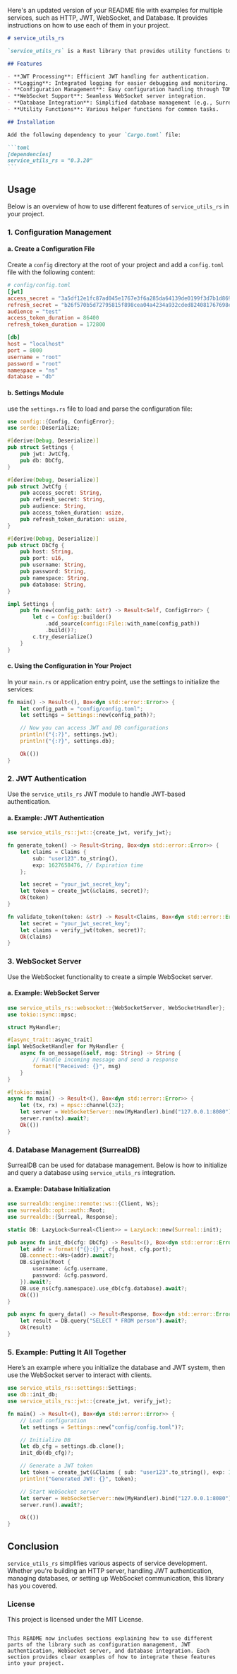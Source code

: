Here's an updated version of your README file with examples for multiple services, such as HTTP, JWT, WebSocket, and Database. It provides instructions on how to use each of them in your project.

````markdown
# service_utils_rs

`service_utils_rs` is a Rust library that provides utility functions to simplify and speed up service development. This library includes features for HTTP server handling, JWT processing, WebSocket communication, database management, and more.

## Features

- **JWT Processing**: Efficient JWT handling for authentication.
- **Logging**: Integrated logging for easier debugging and monitoring.
- **Configuration Management**: Easy configuration handling through TOML files.
- **WebSocket Support**: Seamless WebSocket server integration.
- **Database Integration**: Simplified database management (e.g., SurrealDB).
- **Utility Functions**: Various helper functions for common tasks.

## Installation

Add the following dependency to your `Cargo.toml` file:

```toml
[dependencies]
service_utils_rs = "0.3.20"
```
````

## Usage

Below is an overview of how to use different features of `service_utils_rs` in your project.

### 1. Configuration Management

#### a. Create a Configuration File

Create a `config` directory at the root of your project and add a `config.toml` file with the following content:

```toml
# config/config.toml
[jwt]
access_secret = "3a5df12e1fc87ad045e1767e3f6a285da64139de0199f3d7b1d869f03d8eae30e130bacc2018d8c2e1dced55eac6fbb45f0cf283a5f64dc75a886ac8fd3937e5"
refresh_secret = "b26f570b5d72795815f898cea04a4234a932cded824081767698e58e13ff849f3b6e23fe34efb4f6d78e342f1be4eace18135994e51a070c605c6dc9698a5fab"
audience = "test"
access_token_duration = 86400
refresh_token_duration = 172800

[db]
host = "localhost"
port = 8000
username = "root"
password = "root"
namespace = "ns"
database = "db"
```

#### b. Settings Module

use the `settings.rs` file to load and parse the configuration file:

```rust
use config::{Config, ConfigError};
use serde::Deserialize;

#[derive(Debug, Deserialize)]
pub struct Settings {
    pub jwt: JwtCfg,
    pub db: DbCfg,
}

#[derive(Debug, Deserialize)]
pub struct JwtCfg {
    pub access_secret: String,
    pub refresh_secret: String,
    pub audience: String,
    pub access_token_duration: usize,
    pub refresh_token_duration: usize,
}

#[derive(Debug, Deserialize)]
pub struct DbCfg {
    pub host: String,
    pub port: u16,
    pub username: String,
    pub password: String,
    pub namespace: String,
    pub database: String,
}

impl Settings {
    pub fn new(config_path: &str) -> Result<Self, ConfigError> {
        let c = Config::builder()
            .add_source(config::File::with_name(config_path))
            .build()?;
        c.try_deserialize()
    }
}
```

#### c. Using the Configuration in Your Project

In your `main.rs` or application entry point, use the settings to initialize the services:

```rust
fn main() -> Result<(), Box<dyn std::error::Error>> {
    let config_path = "config/config.toml";
    let settings = Settings::new(config_path)?;

    // Now you can access JWT and DB configurations
    println!("{:?}", settings.jwt);
    println!("{:?}", settings.db);

    Ok(())
}
```

### 2. JWT Authentication

Use the `service_utils_rs` JWT module to handle JWT-based authentication.

#### a. Example: JWT Authentication

```rust
use service_utils_rs::jwt::{create_jwt, verify_jwt};

fn generate_token() -> Result<String, Box<dyn std::error::Error>> {
    let claims = Claims {
        sub: "user123".to_string(),
        exp: 1627658476, // Expiration time
    };

    let secret = "your_jwt_secret_key";
    let token = create_jwt(&claims, secret)?;
    Ok(token)
}

fn validate_token(token: &str) -> Result<Claims, Box<dyn std::error::Error>> {
    let secret = "your_jwt_secret_key";
    let claims = verify_jwt(token, secret)?;
    Ok(claims)
}
```

### 3. WebSocket Server

Use the WebSocket functionality to create a simple WebSocket server.

#### a. Example: WebSocket Server

```rust
use service_utils_rs::websocket::{WebSocketServer, WebSocketHandler};
use tokio::sync::mpsc;

struct MyHandler;

#[async_trait::async_trait]
impl WebSocketHandler for MyHandler {
    async fn on_message(&self, msg: String) -> String {
        // Handle incoming message and send a response
        format!("Received: {}", msg)
    }
}

#[tokio::main]
async fn main() -> Result<(), Box<dyn std::error::Error>> {
    let (tx, rx) = mpsc::channel(32);
    let server = WebSocketServer::new(MyHandler).bind("127.0.0.1:8080").await?;
    server.run(tx).await?;
    Ok(())
}
```

### 4. Database Management (SurrealDB)

SurrealDB can be used for database management. Below is how to initialize and query a database using `service_utils_rs` integration.

#### a. Example: Database Initialization

```rust
use surrealdb::engine::remote::ws::{Client, Ws};
use surrealdb::opt::auth::Root;
use surrealdb::{Surreal, Response};

static DB: LazyLock<Surreal<Client>> = LazyLock::new(Surreal::init);

pub async fn init_db(cfg: DbCfg) -> Result<(), Box<dyn std::error::Error>> {
    let addr = format!("{}:{}", cfg.host, cfg.port);
    DB.connect::<Ws>(addr).await?;
    DB.signin(Root {
        username: &cfg.username,
        password: &cfg.password,
    }).await?;
    DB.use_ns(cfg.namespace).use_db(cfg.database).await?;
    Ok(())
}

pub async fn query_data() -> Result<Response, Box<dyn std::error::Error>> {
    let result = DB.query("SELECT * FROM person").await?;
    Ok(result)
}
```

### 5. Example: Putting It All Together

Here’s an example where you initialize the database and JWT system, then use the WebSocket server to interact with clients.

```rust
use service_utils_rs::settings::Settings;
use db::init_db;
use service_utils_rs::jwt::{create_jwt, verify_jwt};

fn main() -> Result<(), Box<dyn std::error::Error>> {
    // Load configuration
    let settings = Settings::new("config/config.toml")?;

    // Initialize DB
    let db_cfg = settings.db.clone();
    init_db(db_cfg)?;

    // Generate a JWT token
    let token = create_jwt(&Claims { sub: "user123".to_string(), exp: 1627658476 }, "your_jwt_secret_key")?;
    println!("Generated JWT: {}", token);

    // Start WebSocket server
    let server = WebSocketServer::new(MyHandler).bind("127.0.0.1:8080")?;
    server.run().await?;

    Ok(())
}
```

## Conclusion

`service_utils_rs` simplifies various aspects of service development. Whether you're building an HTTP server, handling JWT authentication, managing databases, or setting up WebSocket communication, this library has you covered.

### License

This project is licensed under the MIT License.

```

This README now includes sections explaining how to use different parts of the library such as configuration management, JWT authentication, WebSocket server, and database integration. Each section provides clear examples of how to integrate these features into your project.
```
